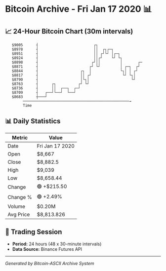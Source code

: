 # Bitcoin Archive - Fri Jan 17 2020 📊

## 📈 24-Hour Bitcoin Chart (30m intervals)

```
   $9005      ┤                         ┌┐                     
   $8978      ┤                         ││  ┌┐┌─┐              
   $8951      ┤                         ││ ┌┘└┘ │┌─┐           
   $8924      ┤                         ││┌┘    └┘ └┐          
   $8898      ┤                        ┌┘││         │       ┌─ 
   $8871      ┤                       ┌┘ └┘         │ ┌─┐  ┌┘  
   $8844      ┤                   ┌┐  │             └┐│ │ ┌┘   
   $8817      ┤                   ││ ┌┘              └┘ └┐│    
   $8790      ┤                   │└┐│                   └┘    
   $8763      ┤      ┌┐          ┌┘ └┘                         
   $8736      ┤      ││  ┌──┐  ┌─┘                             
   $8709      ┤   ┌──┘└──┘  └──┘                               
   $8683      ┼───┘                                            
        ────────────────────────────────────────────────→
        Time
```

## 📊 Daily Statistics

| Metric | Value |
|--------|-------|
| Date | Fri Jan 17 2020 |
| Open | $8,667 |
| Close | $8,882.5 |
| High | $9,039 |
| Low | $8,658.44 |
| Change | 🟢 +$215.50 |
| Change % | 🟢 +2.49% |
| Volume | $0.20M |
| Avg Price | $8,813.826 |

## 📅 Trading Session

- **Period:** 24 hours (48 x 30-minute intervals)
- **Data Source:** Binance Futures API

---
*Generated by Bitcoin-ASCII Archive System*
